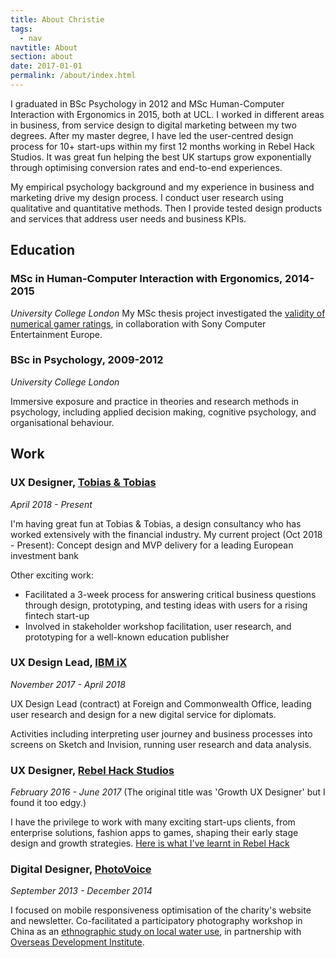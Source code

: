 ```yaml
---
title: About Christie
tags:
  - nav
navtitle: About
section: about
date: 2017-01-01
permalink: /about/index.html
---
```


I graduated in BSc Psychology in 2012 and MSc Human-Computer Interaction with Ergonomics in 2015, both at UCL. I worked in different areas in business, from service design to digital marketing between my two degrees. After my master degree, I have led the user-centred design process for 10+ start-ups within my first 12 months working in Rebel Hack Studios. It was great fun helping the best UK startups grow exponentially through optimising conversion rates and end-to-end experiences.

My empirical psychology background and my experience in business and marketing drive my design process. I conduct user research using qualitative and quantitative methods. Then I provide tested design products and services that address user needs and business KPIs.

## Education


### MSc in Human-Computer Interaction with Ergonomics, 2014-2015
*University College London*
My MSc thesis project investigated the [validity of numerical gamer ratings](https://2018-christie-portfolio.netlify.com/download/MasterSummary.pdf), in collaboration with Sony Computer Entertainment Europe.

### BSc in Psychology, 2009-2012
*University College London*

Immersive exposure and practice in theories and research methods in psychology, including applied decision making, cognitive psychology, and organisational behaviour.

## Work
### UX Designer, [Tobias & Tobias](http://www.tobiasandtobias.com/)
 *April 2018 - Present*

I'm having great fun at Tobias & Tobias, a design consultancy who has worked extensively with the financial industry.
My current project (Oct 2018 - Present): Concept design and MVP delivery for a leading European investment bank

Other exciting work: 
- Facilitated a 3-week process for answering critical business questions through design, prototyping, and testing ideas with users for a rising fintech start-up
- Involved in stakeholder workshop facilitation, user research, and prototyping for a well-known education publisher

### UX Design Lead, [IBM iX](https://www.ibm.com/services/ibmix/)
*November 2017 - April 2018*

UX Design Lead (contract) at Foreign and Commonwealth Office, leading user research and design for a new digital service for diplomats.

Activities including interpreting user journey and business processes into screens on Sketch and Invision, running user research and data analysis.

### UX Designer, [Rebel Hack Studios](https://rebelhack.com/)
*February 2016 - June 2017*
(The original title was 'Growth UX Designer' but I found it too edgy.)

I have the privilege to work with many exciting start-ups clients, from enterprise solutions, fashion apps to games, shaping their early stage design and growth strategies. [Here is what I've learnt in Rebel Hack](https://medium.com/@cC_L/things-ive-learned-as-a-ux-designer-in-a-marketing-agency-40f3cb4b56ae)

### Digital Designer, [PhotoVoice](https://photovoice.org/)
*September 2013 - December 2014*

I focused on mobile responsiveness optimisation of the charity's website and newsletter. Co-facilitated a participatory photography workshop in China as an [ethnographic study on local water use](http://developmentprogress.odi.org/photography/china.html), in partnership with [Overseas Development Institute](https://photovoice.org/development_progress/).
